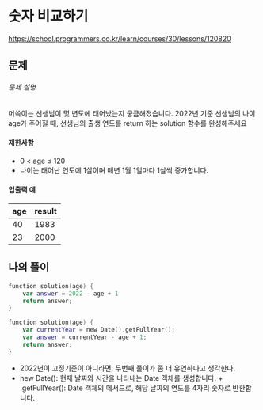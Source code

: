 # 숫자 비교하기

https://school.programmers.co.kr/learn/courses/30/lessons/120820

## 문제

###### 문제 설명

머쓱이는 선생님이 몇 년도에 태어났는지 궁금해졌습니다. 2022년 기준 선생님의 나이 age가 주어질 때, 선생님의 출생 연도를 return 하는 solution 함수를 완성해주세요

#### 제한사항

- 0 < age ≤ 120
- 나이는 태어난 연도에 1살이며 매년 1월 1일마다 1살씩 증가합니다.

#### 입출력 예

| age | result |
| --- | ------ |
| 40  | 1983   |
| 23  | 2000   |

## 나의 풀이

```swift
function solution(age) {
    var answer = 2022 - age + 1
    return answer;
}
```

```swift
function solution(age) {
    var currentYear = new Date().getFullYear();
    var answer = currentYear - age + 1;
    return answer;
}
```

- 2022년이 고정기준이 아니라면, 두번째 풀이가 좀 더 유연하다고 생각한다.
- new Date(): 현재 날짜와 시간을 나타내는 Date 객체를 생성합니다. + .getFullYear(): Date 객체의 메서드로, 해당 날짜의 연도를 4자리 숫자로 반환합니다.
